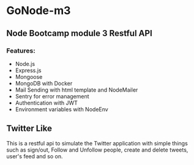 # GoNode-m3

## Node Bootcamp module 3 Restful API
### Features:

* Node.js
* Express.js
* Mongoose
* MongoDB with Docker
* Mail Sending with html template and NodeMailer
* Sentry for error management
* Authentication with JWT
* Environment variables with NodeEnv

## Twitter Like
This is a restful api to simulate the Twitter application with simple things such as sign/out, Follow and Unfollow people, create and delete tweets, user's feed and so on.
